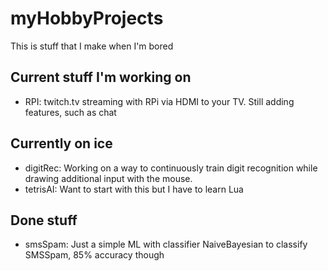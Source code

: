 # myHobbyProjects
This is stuff that I make when I'm bored

Current stuff I'm working on
---
* RPI: twitch.tv streaming with RPi via HDMI to your TV. Still adding features, such as chat

Currently on ice
---
* digitRec: Working on a way to continuously train digit recognition while drawing additional input with the mouse. 
* tetrisAI: Want to start with this but I have to learn Lua 

Done stuff
---
* smsSpam: Just a simple ML with classifier NaiveBayesian to classify SMSSpam, 85% accuracy though
